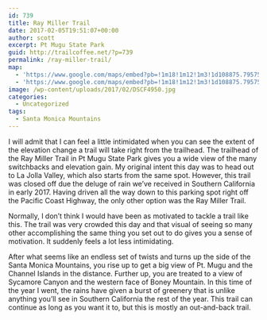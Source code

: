```yaml
---
id: 739
title: Ray Miller Trail
date: 2017-02-05T19:51:07+00:00
author: scott
excerpt: Pt Mugu State Park
guid: http://trailcoffee.net/?p=739
permalink: /ray-miller-trail/
map:
  - 'https://www.google.com/maps/embed?pb=!1m18!1m12!1m3!1d108875.79575845192!2d-119.10653702095534!3d34.08629205061949!2m3!1f0!2f0!3f0!3m2!1i1024!2i768!4f13.1!3m3!1m2!1s0x80e838a37fa06e2b%3A0xe1895d3cd9831397!2sRay+Miller+Trailhead!5e1!3m2!1sen!2sus!4v1486323710828'
  - 'https://www.google.com/maps/embed?pb=!1m18!1m12!1m3!1d108875.79575845192!2d-119.10653702095534!3d34.08629205061949!2m3!1f0!2f0!3f0!3m2!1i1024!2i768!4f13.1!3m3!1m2!1s0x80e838a37fa06e2b%3A0xe1895d3cd9831397!2sRay+Miller+Trailhead!5e1!3m2!1sen!2sus!4v1486323710828'
image: /wp-content/uploads/2017/02/DSCF4950.jpg
categories:
  - Uncategorized
tags:
  - Santa Monica Mountains
---
```

I will admit that I can feel a little intimidated when you can see the extent of the elevation change a trail will take right from the trailhead. The trailhead of the Ray Miller Trail in Pt Mugu State Park gives you a wide view of the many switchbacks and elevation gain. My original intent this day was to head out to La Jolla Valley, which also starts from the same spot. However, this trail was closed off due the deluge of rain we’ve received in Southern California in early 2017. Having driven all the way down to this parking spot right off the Pacific Coast Highway, the only other option was the Ray Miller Trail.

Normally, I don’t think I would have been as motivated to tackle a trail like this. The trail was very crowded this day and that visual of seeing so many other accomplishing the same thing you set out to do gives you a sense of motivation. It suddenly feels a lot less intimidating.

After what seems like an endless set of twists and turns up the side of the Santa Monica Mountains, you rise up to get a big view of Pt. Mugu and the Channel Islands in the distance. Further up, you are treated to a view of Sycamore Canyon and the western face of Boney Mountain. In this time of the year I went, the rains have given a burst of greenery that is unlike anything you’ll see in Southern California the rest of the year. This trail can continue as long as you want it to, but this is mostly an out-and-back trail.



